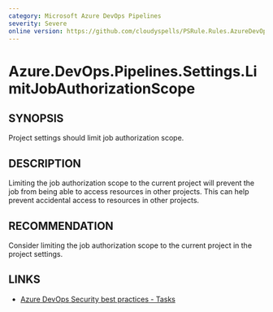 ```yaml
---
category: Microsoft Azure DevOps Pipelines
severity: Severe
online version: https://github.com/cloudyspells/PSRule.Rules.AzureDevOps/blob/main/src/PSRule.Rules.AzureDevOps/en/Azure.DevOps.Pipelines.Settings.LimitJobAuthorizationScope.md
---
```


# Azure.DevOps.Pipelines.Settings.LimitJobAuthorizationScope

## SYNOPSIS

Project settings should limit job authorization scope.

## DESCRIPTION

Limiting the job authorization scope to the current project will prevent the job from
being able to access resources in other projects. This can help prevent accidental
access to resources in other projects.

## RECOMMENDATION

Consider limiting the job authorization scope to the current project in the project settings.

## LINKS

- [Azure DevOps Security best practices - Tasks](https://learn.microsoft.com/en-us/azure/devops/organizations/security/security-best-practices?view=azure-devops#tasks)
